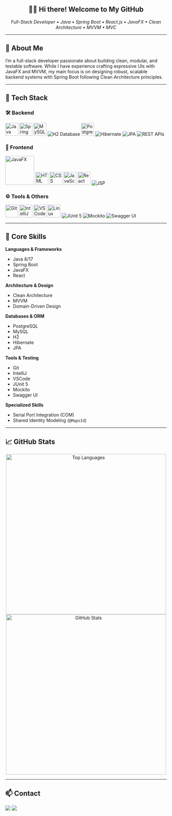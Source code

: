 <h2 align="center">👨‍💻 Hi there! Welcome to My GitHub</h2>
<p align="center">
  <em>Full-Stack Developer • Java • Spring Boot • React.js • JavaFX • Clean Architecture • MVVM • MVC </em>
</p>

---

<h2>🧠 About Me</h2>

I’m a full-stack developer passionate about building clean, modular, and testable software. While I have experience
crafting expressive UIs with JavaFX and MVVM, my main focus is on designing robust, scalable backend systems with
Spring Boot following Clean Architecture principles.

---

<h2>🔧 Tech Stack</h2>

### 🛠️ Backend

<p align="left">
  <img src="https://cdn.jsdelivr.net/gh/devicons/devicon/icons/java/java-original.svg" width="40" alt="Java"/>
  <img src="https://cdn.jsdelivr.net/gh/devicons/devicon/icons/spring/spring-original.svg" width="40" alt="Spring Boot"/>
  <img src="https://cdn.jsdelivr.net/gh/devicons/devicon/icons/mysql/mysql-original.svg" width="40" alt="MySQL"/>
  <img src="https://img.shields.io/badge/H2-DB-blue?style=flat&logo=huawei&logoColor=white" alt="H2 Database" />
  <img src="https://cdn.jsdelivr.net/gh/devicons/devicon/icons/postgresql/postgresql-original.svg" width="40" alt="PostgreSQL"/>
  <img src="https://img.shields.io/badge/Hibernate-59666C?style=flat&logo=hibernate&logoColor=white" alt="Hibernate" />
  <img src="https://img.shields.io/badge/JPA-2.1-blue?style=flat&logo=java&logoColor=white" alt="JPA" />
  <img src="https://img.shields.io/badge/REST%20API-005571?style=flat&logo=api&logoColor=white" alt="REST APIs" />
</p>

### 🎨 Frontend

<p align="left">
  <img src="https://upload.wikimedia.org/wikipedia/en/c/cc/JavaFX_Logo.png?20171126060508" width="90" alt="JavaFX" />
  <img src="https://cdn.jsdelivr.net/gh/devicons/devicon/icons/html5/html5-original.svg" width="40" alt="HTML"/>
  <img src="https://cdn.jsdelivr.net/gh/devicons/devicon/icons/css3/css3-original.svg" width="40" alt="CSS"/>
  <img src="https://cdn.jsdelivr.net/gh/devicons/devicon/icons/javascript/javascript-original.svg" width="40" alt="JavaScript"/>
  <img src="https://cdn.jsdelivr.net/gh/devicons/devicon/icons/react/react-original.svg" width="40" alt="React"/>
  <img src="https://img.shields.io/badge/JSP-Java%20Server%20Pages-orange?style=flat&logo=java&logoColor=white" alt="JSP" />
</p>

### ⚙️ Tools & Others

<p align="left">
  <img src="https://cdn.jsdelivr.net/gh/devicons/devicon/icons/git/git-original.svg" width="40" alt="Git"/>
  <img src="https://cdn.jsdelivr.net/gh/devicons/devicon/icons/intellij/intellij-original.svg" width="40" alt="IntelliJ"/>
  <img src="https://cdn.jsdelivr.net/gh/devicons/devicon/icons/vscode/vscode-original.svg" width="40" alt="VSCode"/>
  <img src="https://cdn.jsdelivr.net/gh/devicons/devicon/icons/linux/linux-original.svg" width="40" alt="Linux"/>
  <img src="https://img.shields.io/badge/JUnit-5-25A162?style=flat&logo=java&logoColor=white" alt="JUnit 5" />
  <img src="https://img.shields.io/badge/Mockito-StrictMocking-blue?style=flat&logo=java&logoColor=white" alt="Mockito"/>
  <img src="https://img.shields.io/badge/Swagger%20UI-85EA2D?style=flat&logo=swagger&logoColor=black" alt="Swagger UI"/>
</p>

---

<h2>🧩 Core Skills</h2>

**Languages & Frameworks**  
- Java 8/17  
- Spring Boot  
- JavaFX  
- React  

**Architecture & Design**  
- Clean Architecture  
- MVVM  
- Domain-Driven Design  

**Databases & ORM**  
- PostgreSQL  
- MySQL  
- H2  
- Hibernate  
- JPA  

**Tools & Testing**  
- Git  
- IntelliJ  
- VSCode  
- JUnit 5  
- Mockito  
- Swagger UI  

**Specialized Skills**  
- Serial Port Integration (COM)  
- Shared Identity Modeling (`@MapsId`)  

---

<h2>📈 GitHub Stats</h2>

<p align="center">
  <img src="https://github-readme-stats.vercel.app/api/top-langs/?username=nunocarmo&layout=compact&theme=tokyonight" alt="Top Languages" style="width: 500px;" />
  <br/>
  <img src="https://github-readme-stats.vercel.app/api?username=nunocarmo&show_icons=true&theme=tokyonight" alt="GitHub Stats" style="width: 500px;" />
</p>

---

<h2>📫 Contact</h2>

<p>
  <a href="https://github.com/nunocarmo"><img src="https://img.shields.io/badge/GitHub-100000?style=flat&logo=github&logoColor=white" /></a>
  <a href="https://www.linkedin.com/in/nunoivancarmo/" target="_blank"><img src="https://img.shields.io/badge/LinkedIn-0A66C2?style=flat&logo=linkedin&logoColor=white" /></a>
</p>
